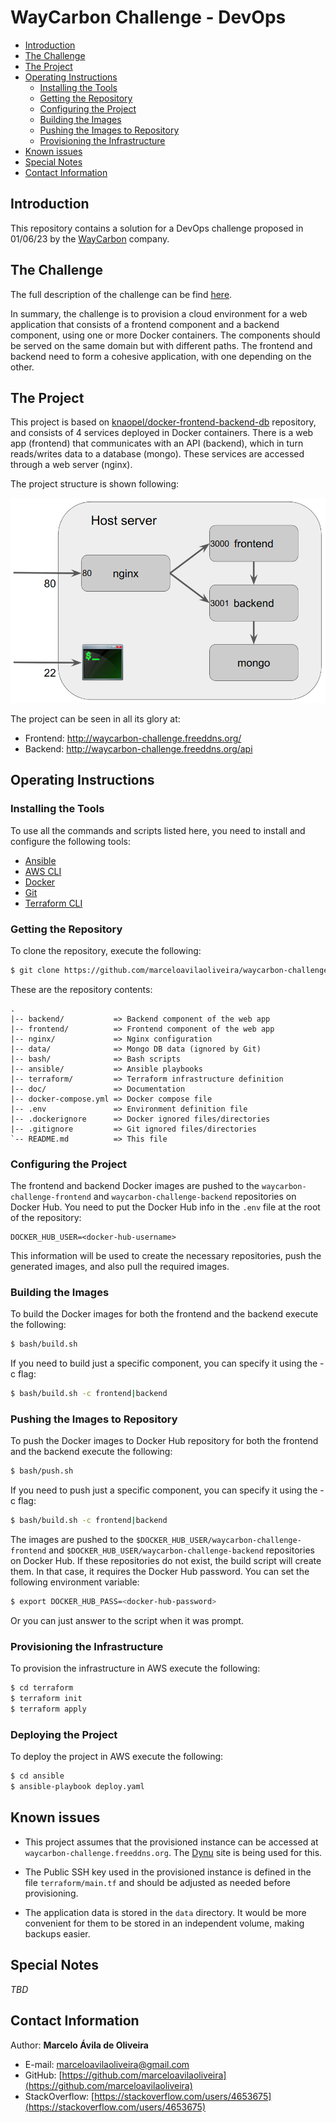 # WayCarbon Challenge - DevOps #

- [Introduction](#introduction)
- [The Challenge](#the-challenge)
- [The Project](#the-project)
- [Operating Instructions](#operating-instructions)
  - [Installing the Tools](#installing-the-tools)
  - [Getting the Repository](#getting-the-repository)
  - [Configuring the Project](#configuring-the-project)
  - [Building the Images](#building-the-images)
  - [Pushing the Images to Repository](#pushing-the-Images-to-Repository)
  - [Provisioning the Infrastructure](#provisioning-the-infrastructure)
- [Known issues](#known-issues)
- [Special Notes](#special-notes)
- [Contact Information](#contact-information)

## Introduction ##

This repository contains a solution for a DevOps challenge proposed in 01/06/23 by the [WayCarbon](https://waycarbon.com/) company.

## The Challenge ##

The full description of the challenge can be find [here](doc/waycarbon-challenge.pdf).

In summary, the challenge is to provision a cloud environment for a web application that consists of a frontend component and a backend component, using one or more Docker containers. The components should be served on the same domain but with different paths. The frontend and backend need to form a cohesive application, with one depending on the other.

## The Project ##

This project is based on [knaopel/docker-frontend-backend-db](https://github.com/knaopel/docker-frontend-backend-db) repository, and consists of 4 services deployed in Docker containers. There is a web app (frontend) that communicates with an API (backend), which in turn reads/writes data to a database (mongo). These services are accessed through a web server (nginx).

The project structure is shown following: 

![Project Structure](doc/project-structure.png)

The project can be seen in all its glory at:

- Frontend: http://waycarbon-challenge.freeddns.org/
- Backend: http://waycarbon-challenge.freeddns.org/api

## Operating Instructions ##

### Installing the Tools ###

To use all the commands and scripts listed here, you need to install and configure the following tools:

- [Ansible](https://docs.ansible.com/ansible/latest/installation_guide/intro_installation.html)
- [AWS CLI](https://docs.aws.amazon.com/cli/latest/userguide/getting-started-install.html)
- [Docker](https://docs.docker.com/engine/install)
- [Git](https://git-scm.com/book/en/v2/Getting-Started-Installing-Git)
- [Terraform CLI](https://developer.hashicorp.com/terraform/tutorials/aws-get-started/install-cli)

### Getting the Repository ###

To clone the repository, execute the following:

```bash
$ git clone https://github.com/marceloavilaoliveira/waycarbon-challenge.git
```

These are the repository contents:

```
.
|-- backend/           => Backend component of the web app
|-- frontend/          => Frontend component of the web app
|-- nginx/             => Nginx configuration
|-- data/              => Mongo DB data (ignored by Git)
|-- bash/              => Bash scripts
|-- ansible/           => Ansible playbooks
|-- terraform/         => Terraform infrastructure definition
|-- doc/               => Documentation
|-- docker-compose.yml => Docker compose file
|-- .env               => Environment definition file
|-- .dockerignore      => Docker ignored files/directories
|-- .gitignore         => Git ignored files/directories
`-- README.md          => This file
```

### Configuring the Project ###

The frontend and backend Docker images are pushed to the `waycarbon-challenge-frontend` and `waycarbon-challenge-backend` repositories on Docker Hub. You need to put the Docker Hub info in the `.env` file at the root of the repository:

```
DOCKER_HUB_USER=<docker-hub-username>
```

This information will be used to create the necessary repositories, push the generated images, and also pull the required images.


### Building the Images ###

To build the Docker images for both the frontend and the backend execute the following:

```bash
$ bash/build.sh
```

If you need to build just a specific component, you can specify it using the -c flag:

```bash
$ bash/build.sh -c frontend|backend
```

### Pushing the Images to Repository ###

To push the Docker images to Docker Hub repository for both the frontend and the backend execute the following:

```bash
$ bash/push.sh
```

If you need to push just a specific component, you can specify it using the -c flag:

```bash
$ bash/build.sh -c frontend|backend
```

The images are pushed to the `$DOCKER_HUB_USER/waycarbon-challenge-frontend` and `$DOCKER_HUB_USER/waycarbon-challenge-backend` repositories on Docker Hub. If these repositories do not exist, the build script will create them. In that case, it requires the Docker Hub password. You can set the following environment variable:

```bash
$ export DOCKER_HUB_PASS=<docker-hub-password>
```

Or you can just answer to the script when it was prompt.

### Provisioning the Infrastructure ###

To provision the infrastructure in AWS execute the following:

```bash
$ cd terraform
$ terraform init
$ terraform apply
```

### Deploying the Project ###

To deploy the project in AWS execute the following:

```bash
$ cd ansible
$ ansible-playbook deploy.yaml
```

## Known issues ##

- This project assumes that the provisioned instance can be accessed at `waycarbon-challenge.freeddns.org`. The [Dynu](https://www.dynu.com/) site is being used for this.

- The Public SSH key used in the provisioned instance is defined in the file `terraform/main.tf` and should be adjusted as needed before provisioning.

- The application data is stored in the `data` directory. It would be more convenient for them to be stored in an independent volume, making backups easier.

## Special Notes ##

*TBD*

## Contact Information ##

Author: **Marcelo Ávila de Oliveira**

- E-mail: [marceloavilaoliveira@gmail.com](marceloavilaoliveira@gmail.com)
- GitHub: [https://github.com/marceloavilaoliveira](https://github.com/marceloavilaoliveira)
- StackOverflow: [https://stackoverflow.com/users/4653675](https://stackoverflow.com/users/4653675)
